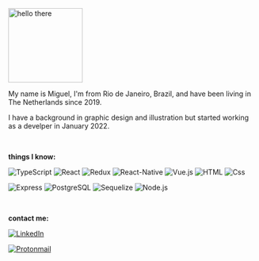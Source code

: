 <img alt="hello there" src="https://media0.giphy.com/media/3ornk57KwDXf81rjWM/giphy.gif?cid=ecf05e47u56q36z3urmv18gyicgwi34dr54fjbev42imipgx&rid=giphy.gif&ct=g" height="150px" />

<br>

My name is Miguel, I'm from Rio de Janeiro, Brazil, and have been living in The Netherlands since 2019.

I have a background in graphic design and illustration but started working as a develper in January 2022.

<br>

<strong>things I know:</strong>

<img alt="TypeScript" src="https://img.shields.io/badge/TypeScript-007ACC?style=for-the-badge&logo=typescript&logoColor=white" /> <img alt="React" src="https://img.shields.io/badge/React-61DAFB?logo=react&logoColor=white&style=for-the-badge" /> 
<img alt="Redux" src="https://img.shields.io/badge/Redux-764ABC?logo=redux&logoColor=white&style=for-the-badge" /> <img alt="React-Native" src="https://img.shields.io/badge/React_Native-20232A?style=for-the-badge&logo=react&logoColor=61DAFB" /> 
<img alt="Vue.js" src="https://img.shields.io/badge/Vue.js-35495E?style=for-the-badge&logo=vue.js&logoColor=4FC08D" /> <img alt="HTML" src="https://img.shields.io/badge/HTML-E34F26?logo=html5&logoColor=white&style=for-the-badge" /> 
<img alt="Css" src="https://img.shields.io/badge/CSS-1572B6?logo=css3&logoColor=white&style=for-the-badge" />  

<img alt="Express" src="https://img.shields.io/badge/Express-000000?logo=express&logoColor=white&style=for-the-badge" /> <img alt="PostgreSQL" src="https://img.shields.io/badge/PostgreSQL-4169E1?logo=postgresql&logoColor=white&style=for-the-badge" /> <img alt="Sequelize" src="https://img.shields.io/badge/Sequelize-52B0E7?logo=sequelize&logoColor=white&style=for-the-badge" /> <img alt="Node.js" src="https://img.shields.io/badge/Node.js-339933?logo=node.js&logoColor=white&style=for-the-badge" />  

<br>

<strong>contact me:</strong>


<a href="https://www.linkedin.com/in/miguelferraris/"><img alt="LinkedIn" src="https://img.shields.io/badge/LinkedIn-0A66C2?logo=linkedIn&logoColor=white&style=for-the-badge"/><a>

<a href="mailto: mgl.aguiar@protonmail.com"><img alt="Protonmail" src="https://img.shields.io/badge/ProtonMail-8B89CC?style=for-the-badge&logo=protonmail&logoColor=white"/></a>
